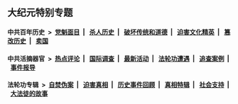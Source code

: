 ## 大纪元特别专题

#### 中共百年历史 &nbsp;>&nbsp; [党魁面目](indexes/nf1176107/README.md?08300430) &nbsp;| &nbsp; [杀人历史](indexes/nf1176106/README.md?08300430) &nbsp;| &nbsp; [破坏传统和道德](indexes/nf1176106/README.md?08300430) &nbsp;| &nbsp; [迫害文化精英](indexes/nf1176111/README.md?08300430) &nbsp;| &nbsp; [篡改历史](indexes/nf1176115/README.md?08300430) &nbsp;| &nbsp; [卖国](indexes/nf1176117/README.md?08300430) 

#### 中共活摘器官 &nbsp;>&nbsp; [热点评论](indexes/nf5879/README.md?08300430) &nbsp;| &nbsp; [国际调查](indexes/nf5947/README.md?08300430) &nbsp;| &nbsp; [最新活动](indexes/nf5883/README.md?08300430) &nbsp;| &nbsp; [法轮功遭遇](indexes/nf5881/README.md?08300430) &nbsp;| &nbsp; [追查案例](indexes/nf5880/README.md?08300430) &nbsp;| &nbsp; [事件报导](indexes/nf5877/README.md?08300430) 

#### 法轮功专辑 &nbsp;>&nbsp; [自焚伪案](indexes/nf5562/README.md?08300430) &nbsp;| &nbsp; [迫害真相](indexes/nf4379/README.md?08300430) &nbsp;| &nbsp; [历史事件回顾](indexes/nf5793/README.md?08300430) &nbsp;| &nbsp; [真相特辑](indexes/nf4389/README.md?08300430) &nbsp;| &nbsp; [社会支持](indexes/nf4386/README.md?08300430) &nbsp;| &nbsp; [大法徒的故事](indexes/nf1147481/README.md?08300430) 
